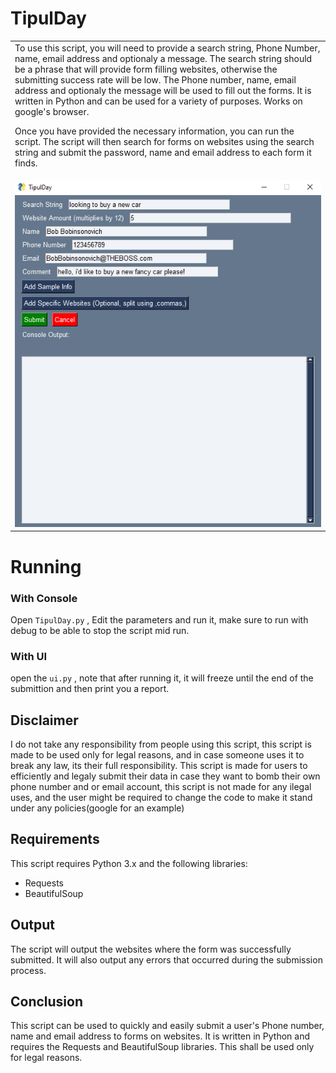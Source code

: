 # TipulDay
<table>
<tr>
    <td >To use this script, you will need to provide a search string, Phone Number, name, email address and optionaly a message.
The search string should be a phrase that will provide form filling websites, otherwise the submitting success rate will be low.
The Phone number, name, email address and optionaly the message will be used to fill out the forms.
It is written in Python and can be used for a variety of purposes.
Works on google's browser.

Once you have provided the necessary information, you can run the script.
The script will then search for forms on websites using the search string and submit the password, name and email address to each form it finds.</td>
</td>
  </tr>
    <tr>
      <td  align="center"><img src="https://github.com/Lashaka/Lashaka/blob/main/Images%20to%20present%20projects/TipulDay%20Images/TipulDayImage.png" width="500" height="555">
</tr>
</table>

# Running
### With Console
Open `TipulDay.py` , Edit the parameters and run it, make sure to run with debug to be able to stop the script mid run.
### With UI
open the `ui.py` , note that after running it, it will freeze until the end of the submittion and then print you a report.


## Disclaimer
I do not take any responsibility from people using this script, this script is made to be used only for legal reasons,
and in case someone uses it to break any law, its their full responsibility.
This script is made for users to efficiently and legaly submit their data in case they want to bomb their own phone number and or email account,
this script is not made for any ilegal uses, and the user might be required to change the code to make it stand under any policies(google for an example)

## Requirements
This script requires Python 3.x and the following libraries:
- Requests
- BeautifulSoup

## Output
The script will output the websites where the form was successfully submitted. It will also output any errors that occurred during the submission process.

## Conclusion
This script can be used to quickly and easily submit a user's Phone number, name and email address to forms on websites. 
It is written in Python and requires the Requests and BeautifulSoup libraries.
This shall be used only for legal reasons.
